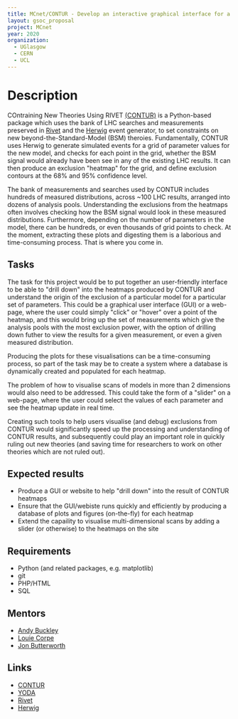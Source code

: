 ```yaml
---
title: MCnet/CONTUR - Develop an interactive graphical interface for a physics re-interpretation tool
layout: gsoc_proposal
project: MCnet
year: 2020
organization:
  - UGlasgow
  - CERN
  - UCL
---
```


# Description

COntraining New Theories Using RIVET [(CONTUR)](https://hepcedar.gitlab.io/contur-webpage/) is a Python-based package which uses the bank of LHC searches and measurements preserved in [Rivet](https://rivet.hepforge.org) and the [Herwig](https://herwig.hepforge.org/) event generator, to set constraints on new beyond-the-Standard-Model (BSM) theroies. Fundamentally, CONTUR uses Herwig to generate simulated events for a grid of parameter values for the new model, and checks for each point in the grid, whether the BSM signal would already have been see in any of the existing LHC results. It can then produce an exclusion "heatmap" for the grid, and define exclusion contours at the 68% and 95% confidence level.

The bank of measurements and searches used by CONTUR includes hundreds of measured distributions, across ~100 LHC results, arranged into dozens of analysis pools. Understanding the exclusions from the heatmaps often involves checking how the BSM signal would look in these measured distributions. Furthermore, depending on the number of parameters in the model, there can be hundreds, or even thousands of grid points to check. At the moment, extracting these plots and digesting them is a laborious and time-consuming process. That is where you come in.

## Tasks

The task for this project would be to put together an user-friendly interface to be able to "drill down" into the heatmaps produced by CONTUR and understand the origin of the exclusion of a particular model for a particular set of parameters. This could be a graphical user interface (GUI) or a web-page, where the user could simply "click" or "hover" over a point of the heatmap, and this would bring up the set of measurements which give the analysis pools with the most exclusion power, with the option of drilling down futher to view the results for a given measurement, or even a given measured distribution.

Producing the plots for these visualisations can be a time-consuming process, so part of the task may be to create a system where a database is dynamically created and populated for each heatmap.

The problem of how to visualise scans of models in more than 2 dimensions would also need to be addressed. This could take the form of a "slider" on a web-page, where the user could select the values of each parameter and see the heatmap update in real time. 

Creating such tools to help users visualise (and debug) exclusions from CONTUR would significantly speed up the processing and understanding of CONTUR results, and subsequently could play an important role in quickly ruling out new theories (and saving time for researchers to work on other theories which are not ruled out).


## Expected results

- Produce a GUI or website to help "drill down" into the result of CONTUR heatmaps
- Ensure that the GUI/webiste runs quickly and efficiently by producing a database of plots and figures (on-the-fly) for each heatmap
- Extend the capaility to visualise multi-dimensional scans by adding a slider (or otherwise) to the heatmaps on the site

## Requirements

- Python (and related packages, e.g. matplotlib)
- git
- PHP/HTML
- SQL

## Mentors

  * [Andy Buckley](mailto:andy.buckley@cern.ch)
  * [Louie Corpe](mailto:louie.corpe@cern.ch)
  * [Jon Butterworth](mailto:j.butterworth@cern.ch)

## Links
  * [CONTUR](https://hepcedar.gitlab.io/contur-webpage/)
  * [YODA](https://yoda.hepforge.org)
  * [Rivet](https://rivet.hepforge.org)
  * [Herwig](https://herwig.hepforge.org/)
